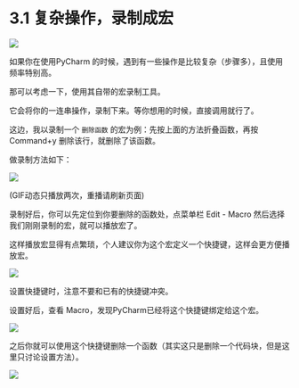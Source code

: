 # 3.1 复杂操作，录制成宏

![](http://image.iswbm.com/20200804124133.png)

如果你在使用PyCharm 的时候，遇到有一些操作是比较复杂（步骤多），且使用频率特别高。

那可以考虑一下，使用其自带的宏录制工具。

它会将你的一连串操作，录制下来。等你想用的时候，直接调用就行了。

这边，我以录制一个 `删除函数` 的宏为例：先按上面的方法折叠函数，再按 Command+y 删除该行，就删除了该函数。

做录制方法如下：

![](https://i.loli.net/2019/06/29/5d176e9ba92e916696.gif)

(GIF动态只播放两次，重播请刷新页面)

录制好后，你可以先定位到你要删除的函数处，点菜单栏 Edit - Macro 然后选择我们刚刚录制的宏，就可以播放宏了。

这样播放宏显得有点繁琐，个人建议你为这个宏定义一个快捷键，这样会更方便播放宏。

![](http://image.python-online.cn/20190629221224.png)

设置快捷键时，注意不要和已有的快捷键冲突。

设置好后，查看 Macro，发现PyCharm已经将这个快捷键绑定给这个宏。

![](http://image.python-online.cn/20190629221547.png)

之后你就可以使用这个快捷键删除一个函数（其实这只是删除一个代码块，但是这里只讨论设置方法）。

![](http://image.iswbm.com/20200607174235.png)